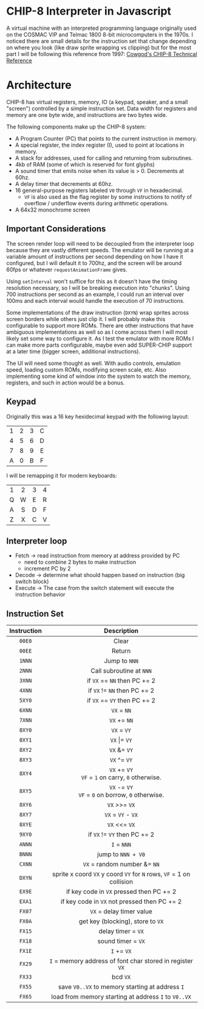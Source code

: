 # CHIP-8 Interpreter in Javascript

A virtual machine with an interpreted programming language originally used on the COSMAC VIP and Telmac 1800 8-bit microcomputers in the 1970s. I noticed there are small details for the instruction set that change depending on where you look (like draw sprite wrapping vs clipping) but for the most part I will be following this reference from 1997: [Cowgod's CHIP-8 Technical Reference](./Cowgod's%20CHIP-8%20Technical%20Reference.pdf)

# Architecture

CHIP-8 has virtual registers, memory, IO (a keypad, speaker, and a small "screen") controlled by a simple instruction set. Data width for registers and memory are one byte wide, and instructions are two bytes wide.

The following components make up the CHIP-8 system:

- A Program Counter (PC) that points to the current instruction in memory.
- A special register, the index register (I), used to point at locations in memory.
- A stack for addresses, used for calling and returning from subroutines.
- 4kb of RAM (some of which is reserved for font glyphs)
- A sound timer that emits noise when its value is > 0. Decrements at 60hz.
- A delay timer that decrements at 60hz.
- 16 general-purpose registers labeled `V0` through `VF` in hexadecimal.
  - `VF` is also used as the flag register by some instructions to notify of overflow / underflow events during arithmetic operations.
- A 64x32 monochrome screen

## Important Considerations

The screen render loop will need to be decoupled from the interpreter loop because they are vastly different speeds. The emulator will be running at a variable amount of instructions per second depending on how I have it configured, but I will default it to 700hz, and the screen will be around 60fps or whatever `requestAnimationFrame` gives.

Using `setInterval` won't suffice for this as it doesn't have the timing resolution necessary, so I will be breaking execution into "chunks". Using 700 instructions per second as an example, I could run an interval over 100ms and each interval would handle the execution of 70 instructions.

Some implementations of the draw instruction (`DXYN`) wrap sprites across screen borders while others just clip it. I will probably make this configurable to support more ROMs. There are other instructions that have ambiguous implementations as well so as I come across them I will most likely set some way to configure it. As I test the emulator with more ROMs I can make more parts configurable, maybe even add SUPER-CHIP support at a later time (bigger screen, additional instructions).

The UI will need some thought as well. With audio controls, emulation speed, loading custom ROMs, modifying screen scale, etc. Also implementing some kind of window into the system to watch the memory, registers, and such in action would be a bonus.

## Keypad

Originally this was a 16 key hexidecimal keypad with the following layout:

|     |     |     |     |
| :-: | :-: | :-: | :-: |
|  1  |  2  |  3  |  C  |
|  4  |  5  |  6  |  D  |
|  7  |  8  |  9  |  E  |
|  A  |  0  |  B  |  F  |

I will be remapping it for modern keyboards:

|     |     |     |     |
| :-: | :-: | :-: | :-: |
|  1  |  2  |  3  |  4  |
|  Q  |  W  |  E  |  R  |
|  A  |  S  |  D  |  F  |
|  Z  |  X  |  C  |  V  |

## Interpreter loop

- Fetch -> read instruction from memory at address provided by PC
  - need to combine 2 bytes to make instruction
  - increment PC by 2
- Decode -> determine what should happen based on instruction (big switch block)
- Execute -> The case from the switch statement will execute the instruction behavior

## Instruction Set

| Instruction |                             Description                              |
| :---------: | :------------------------------------------------------------------: |
|   `00E0`    |                                Clear                                 |
|   `00EE`    |                                Return                                |
|   `1NNN`    |                            Jump to `NNN`                             |
|   `2NNN`    |                       Call subroutine at `NNN`                       |
|   `3XNN`    |                     if `VX` == `NN` then PC += 2                     |
|   `4XNN`    |                     if `VX` != `NN` then PC += 2                     |
|   `5XY0`    |                     if `VX` == `VY` then PC += 2                     |
|   `6XNN`    |                             `VX` = `NN`                              |
|   `7XNN`    |                             `VX` += `NN`                             |
|   `8XY0`    |                             `VX` = `VY`                              |
|   `8XY1`    |                            `VX` \|= `VY`                             |
|   `8XY2`    |                             `VX` &= `VY`                             |
|   `8XY3`    |                             `VX` ^= `VY`                             |
|   `8XY4`    |      `VX` += `VY` <br>`VF` = `1` on carry, `0` otherwise.</br>       |
|   `8XY5`    |      `VX` -= `VY` <br>`VF` = `0` on borrow, `0` otherwise.</br>      |
|   `8XY6`    |                            `VX` >>= `VX`                             |
|   `8XY7`    |                          `VX` = `VY` - `VX`                          |
|   `8XYE`    |                            `VX` <<= `VX`                             |
|   `9XY0`    |                     if `VX` != `VY` then PC += 2                     |
|   `ANNN`    |                             `I` = `NNN`                              |
|   `BNNN`    |                          jump to `NNN + V0`                          |
|   `CXNN`    |                     `VX` = random number &= `NN`                     |
|   `DXYN`    | sprite x coord `VX` y coord `VY` for `N` rows, `VF` = 1 on collision |
|   `EX9E`    |               if key code in `VX` pressed then PC += 2               |
|   `EXA1`    |             if key code in `VX` not pressed then PC += 2             |
|   `FX07`    |                       `VX` = delay timer value                       |
|   `FX0A`    |                  get key (blocking), store to `VX`                   |
|   `FX15`    |                          delay timer = `VX`                          |
|   `FX18`    |                          sound timer = `VX`                          |
|   `FX1E`    |                             `I` += `VX`                              |
|   `FX29`    |      `I` = memory address of font char stored in register `VX`       |
|   `FX33`    |                               bcd `VX`                               |
|   `FX55`    |           save `V0..VX` to memory starting at address `I`            |
|   `FX65`    |         load from memory starting at address `I` to `V0..VX`         |
